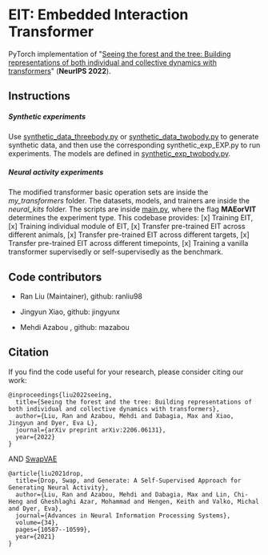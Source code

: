 # EIT: Embedded Interaction Transformer
PyTorch implementation of "[Seeing the forest and the tree: Building 
representations of both individual and collective dynamics with transformers](https://arxiv.org/pdf/2206.06131.pdf)" (**NeurIPS 2022**).


## Instructions

##### Synthetic experiments

Use [synthetic_data_threebody.py](https://github.com/nerdslab/EIT/blob/main/synthetic_data_threebody.py) or 
[synthetic_data_twobody.py](https://github.com/nerdslab/EIT/blob/main/synthetic_data_twobody.py)
to generate synthetic data, and then use the corresponding synthetic_exp_EXP.py to run experiments.
The models are defined in [synthetic_exp_twobody.py](https://github.com/nerdslab/EIT/blob/main/synthetic_exp_twobody.py).

##### Neural activity experiments

The modified transformer basic operation sets are inside the *my_transformers* folder. 
The datasets, models, and trainers are inside the *neural_kits* folder.
The scripts are inside [main.py](https://github.com/nerdslab/EIT/blob/main/main.py), 
where the flag **MAEorVIT** determines the experiment type. 
This codebase provides:
[x] Training EIT,
[x] Training individual module of EIT,
[x] Transfer pre-trained EIT across different animals,
[x] Transfer pre-trained EIT across different targets,
[x] Transfer pre-trained EIT across different timepoints,
[x] Training a vanilla transformer supervisedly or self-supervisedly as the benchmark.


## Code contributors

- Ran Liu (Maintainer), github: ranliu98

- Jingyun Xiao, github: jingyunx

- Mehdi Azabou , github: mazabou



## Citation
If you find the code useful for your research, please consider citing our work:

```
@inproceedings{liu2022seeing,
  title={Seeing the forest and the tree: Building representations of both individual and collective dynamics with transformers},
  author={Liu, Ran and Azabou, Mehdi and Dabagia, Max and Xiao, Jingyun and Dyer, Eva L},
  journal={arXiv preprint arXiv:2206.06131},
  year={2022}
}
```

AND [SwapVAE](https://github.com/nerdslab/SwapVAE)

```
@article{liu2021drop,
  title={Drop, Swap, and Generate: A Self-Supervised Approach for Generating Neural Activity},
  author={Liu, Ran and Azabou, Mehdi and Dabagia, Max and Lin, Chi-Heng and Gheshlaghi Azar, Mohammad and Hengen, Keith and Valko, Michal and Dyer, Eva},
  journal={Advances in Neural Information Processing Systems},
  volume={34},
  pages={10587--10599},
  year={2021}
}
```
